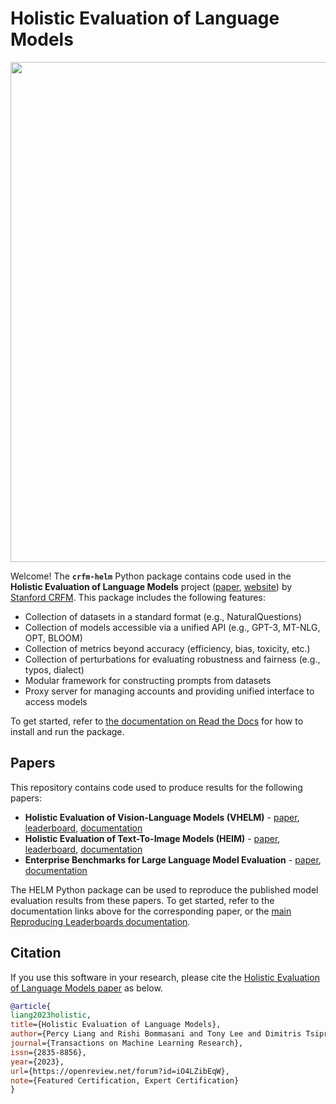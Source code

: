 <!--intro-start-->

# Holistic Evaluation of Language Models

[comment]: <> (When using the img tag, which allows us to specify size, src has to be a URL.)
<img src="https://github.com/stanford-crfm/helm/raw/main/src/helm/benchmark/static/images/helm-logo.png" alt=""  width="800"/>

Welcome! The **`crfm-helm`** Python package contains code used in the **Holistic Evaluation of Language Models** project ([paper](https://arxiv.org/abs/2211.09110), [website](https://crfm.stanford.edu/helm/latest/)) by [Stanford CRFM](https://crfm.stanford.edu/). This package includes the following features:

- Collection of datasets in a standard format (e.g., NaturalQuestions)
- Collection of models accessible via a unified API (e.g., GPT-3, MT-NLG, OPT, BLOOM)
- Collection of metrics beyond accuracy (efficiency, bias, toxicity, etc.)
- Collection of perturbations for evaluating robustness and fairness (e.g., typos, dialect)
- Modular framework for constructing prompts from datasets
- Proxy server for managing accounts and providing unified interface to access models
<!--intro-end-->

To get started, refer to [the documentation on Read the Docs](https://crfm-helm.readthedocs.io/) for how to install and run the package.

## Papers

This repository contains code used to produce results for the following papers:

- **Holistic Evaluation of Vision-Language Models (VHELM)** - [paper](https://arxiv.org/abs/2410.07112), [leaderboard](https://crfm.stanford.edu/helm/vhelm/latest/), [documentation](https://crfm-helm.readthedocs.io/en/latest/vhelm/)
- **Holistic Evaluation of Text-To-Image Models (HEIM)** - [paper](https://arxiv.org/abs/2311.04287), [leaderboard](https://crfm.stanford.edu/helm/heim/latest/), [documentation](https://crfm-helm.readthedocs.io/en/latest/heim/)
- **Enterprise Benchmarks for Large Language Model Evaluation** - [paper](https://arxiv.org/abs/2410.12857), [documentation](https://crfm-helm.readthedocs.io/en/latest/enterprise_benchmark/)

The HELM Python package can be used to reproduce the published model evaluation results from these papers. To get started, refer to the documentation links above for the corresponding paper, or the [main Reproducing Leaderboards documentation](https://crfm-helm.readthedocs.io/en/latest/reproducing_leaderboards/).

## Citation

If you use this software in your research, please cite the [Holistic Evaluation of Language Models paper](https://openreview.net/forum?id=iO4LZibEqW) as below.

```bibtex
@article{
liang2023holistic,
title={Holistic Evaluation of Language Models},
author={Percy Liang and Rishi Bommasani and Tony Lee and Dimitris Tsipras and Dilara Soylu and Michihiro Yasunaga and Yian Zhang and Deepak Narayanan and Yuhuai Wu and Ananya Kumar and Benjamin Newman and Binhang Yuan and Bobby Yan and Ce Zhang and Christian Alexander Cosgrove and Christopher D Manning and Christopher Re and Diana Acosta-Navas and Drew Arad Hudson and Eric Zelikman and Esin Durmus and Faisal Ladhak and Frieda Rong and Hongyu Ren and Huaxiu Yao and Jue WANG and Keshav Santhanam and Laurel Orr and Lucia Zheng and Mert Yuksekgonul and Mirac Suzgun and Nathan Kim and Neel Guha and Niladri S. Chatterji and Omar Khattab and Peter Henderson and Qian Huang and Ryan Andrew Chi and Sang Michael Xie and Shibani Santurkar and Surya Ganguli and Tatsunori Hashimoto and Thomas Icard and Tianyi Zhang and Vishrav Chaudhary and William Wang and Xuechen Li and Yifan Mai and Yuhui Zhang and Yuta Koreeda},
journal={Transactions on Machine Learning Research},
issn={2835-8856},
year={2023},
url={https://openreview.net/forum?id=iO4LZibEqW},
note={Featured Certification, Expert Certification}
}
```